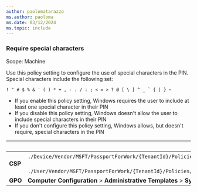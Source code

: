 ```yaml
---
author: paolomatarazzo
ms.author: paoloma
ms.date: 03/12/2024
ms.topic: include
---
```


### Require special characters

Scope: Machine

Use this policy setting to configure the use of special characters in the PIN. Special characters include the following set:

``` text
! " # $ % & ' ( ) * + , - . / : ; < = > ? @ [ \ ] ^ _ ` { | } ~
```

- If you enable this policy setting, Windows requires the user to include at least one special character in their PIN
- If you disable this policy setting, Windows doesn't allow the user to include special characters in their PIN
- If you don't configure this policy setting, Windows allows, but doesn't require, special characters in the PIN

|  | Path |
|--|--|
| **CSP** | `./Device/Vendor/MSFT/PassportForWork/{TenantId}/Policies/PINComplexity/`[devicetenantidpoliciespincomplexityspecialcharacters](/windows/client-management/mdm/passportforwork-csp#devicetenantidpoliciespincomplexityspecialcharacters)<br><br>`./User/Vendor/MSFT/PassportForWork/{TenantId}/Policies/PINComplexity/`[usertenantidpoliciespincomplexityspecialcharacters](/windows/client-management/mdm/passportforwork-csp#usertenantidpoliciespincomplexityspecialcharacters) |
| **GPO** | **Computer Configuration** > **Administrative Templates** > **System** > **PIN Complexity** |
